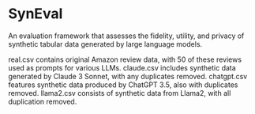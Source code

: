 # SynEval
An evaluation framework that assesses the fidelity, utility, and privacy of synthetic tabular data generated by large language models.

real.csv contains original Amazon review data, with 50 of these reviews used as prompts for various LLMs. 
claude.csv includes synthetic data generated by Claude 3 Sonnet, with any duplicates removed. 
chatgpt.csv features synthetic data produced by ChatGPT 3.5, also with duplicates removed. 
llama2.csv consists of synthetic data from Llama2, with all duplication removed.
